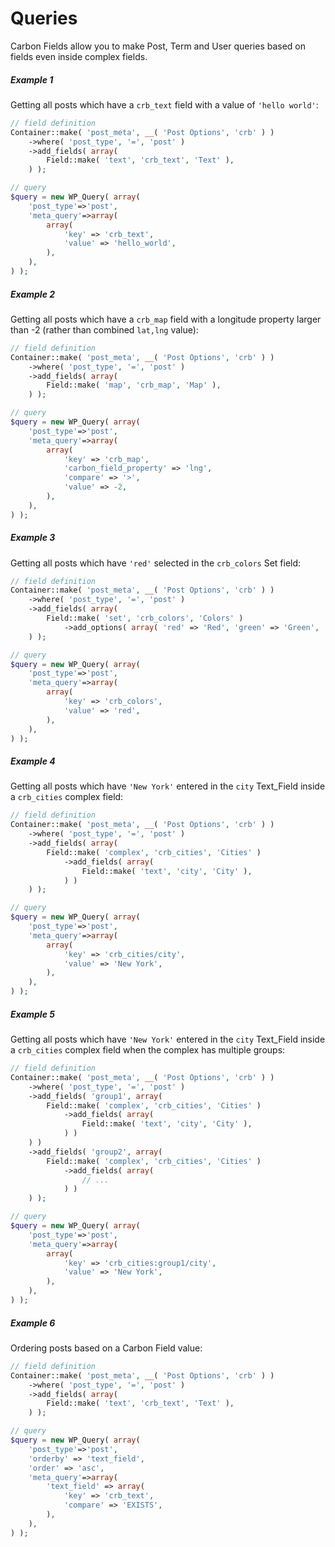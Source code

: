 # Queries

Carbon Fields allow you to make Post, Term and User queries based on fields even inside complex fields.

##### Example 1

Getting all posts which have a `crb_text` field with a value of `'hello world'`:

```php
// field definition
Container::make( 'post_meta', __( 'Post Options', 'crb' ) )
    ->where( 'post_type', '=', 'post' )
    ->add_fields( array(
        Field::make( 'text', 'crb_text', 'Text' ),
    ) );

// query
$query = new WP_Query( array(
    'post_type'=>'post',
    'meta_query'=>array(
        array(
            'key' => 'crb_text',
            'value' => 'hello_world',
        ),
    ),
) );
```

##### Example 2

Getting all posts which have a `crb_map` field with a longitude property larger than -2 (rather than combined `lat,lng` value):

```php
// field definition
Container::make( 'post_meta', __( 'Post Options', 'crb' ) )
    ->where( 'post_type', '=', 'post' )
    ->add_fields( array(
        Field::make( 'map', 'crb_map', 'Map' ),
    ) );

// query
$query = new WP_Query( array(
    'post_type'=>'post',
    'meta_query'=>array(
        array(
            'key' => 'crb_map',
            'carbon_field_property' => 'lng',
            'compare' => '>',
            'value' => -2,
        ),
    ),
) );
```

##### Example 3

Getting all posts which have `'red'` selected in the `crb_colors` Set field:

```php
// field definition
Container::make( 'post_meta', __( 'Post Options', 'crb' ) )
    ->where( 'post_type', '=', 'post' )
    ->add_fields( array(
        Field::make( 'set', 'crb_colors', 'Colors' )
            ->add_options( array( 'red' => 'Red', 'green' => 'Green', 'blue' => 'Blue' ) ),
    ) );

// query
$query = new WP_Query( array(
    'post_type'=>'post',
    'meta_query'=>array(
        array(
            'key' => 'crb_colors',
            'value' => 'red',
        ),
    ),
) );
```

##### Example 4

Getting all posts which have `'New York'` entered in the `city` Text_Field inside a `crb_cities` complex field:

```php
// field definition
Container::make( 'post_meta', __( 'Post Options', 'crb' ) )
    ->where( 'post_type', '=', 'post' )
    ->add_fields( array(
        Field::make( 'complex', 'crb_cities', 'Cities' )
            ->add_fields( array(
                Field::make( 'text', 'city', 'City' ),
            ) )
    ) );

// query
$query = new WP_Query( array(
    'post_type'=>'post',
    'meta_query'=>array(
        array(
            'key' => 'crb_cities/city',
            'value' => 'New York',
        ),
    ),
) );
```

##### Example 5

Getting all posts which have `'New York'` entered in the `city` Text_Field inside a `crb_cities` complex field when the complex has multiple groups:

```php
// field definition
Container::make( 'post_meta', __( 'Post Options', 'crb' ) )
    ->where( 'post_type', '=', 'post' )
    ->add_fields( 'group1', array(
        Field::make( 'complex', 'crb_cities', 'Cities' )
            ->add_fields( array(
                Field::make( 'text', 'city', 'City' ),
            ) )
    ) )
    ->add_fields( 'group2', array(
        Field::make( 'complex', 'crb_cities', 'Cities' )
            ->add_fields( array(
                // ...
            ) )
    ) );

// query
$query = new WP_Query( array(
    'post_type'=>'post',
    'meta_query'=>array(
        array(
            'key' => 'crb_cities:group1/city',
            'value' => 'New York',
        ),
    ),
) );
```

##### Example 6

Ordering posts based on a Carbon Field value:

```php
// field definition
Container::make( 'post_meta', __( 'Post Options', 'crb' ) )
    ->where( 'post_type', '=', 'post' )
    ->add_fields( array(
        Field::make( 'text', 'crb_text', 'Text' ),
    ) );

// query
$query = new WP_Query( array(
    'post_type'=>'post',
    'orderby' => 'text_field',
    'order' => 'asc',
    'meta_query'=>array(
        'text_field' => array(
            'key' => 'crb_text',
            'compare' => 'EXISTS',
        ),
    ),
) );
```
